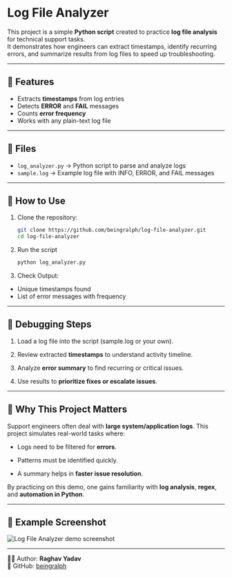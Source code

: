 # Log File Analyzer

This project is a simple **Python script** created to practice **log file analysis** for technical support tasks.  
It demonstrates how engineers can extract timestamps, identify recurring errors, and summarize results from log files to speed up troubleshooting.  

---

## 🔹 Features
- Extracts **timestamps** from log entries  
- Detects **ERROR** and **FAIL** messages  
- Counts **error frequency**  
- Works with any plain-text log file  

---

## 🔹 Files
- `log_analyzer.py` → Python script to parse and analyze logs  
- `sample.log` → Example log file with INFO, ERROR, and FAIL messages  

---

## 🔹 How to Use
1. Clone the repository:
   ```bash
   git clone https://github.com/beingralph/log-file-analyzer.git
   cd log-file-analyzer

2. Run the script
   ```bash
   python log_analyzer.py

3. Check Output:
-  Unique timestamps found
-  List of error messages with frequency

---

## 🔹 Debugging Steps

1. Load a log file into the script (sample.log or your own).

2. Review extracted **timestamps** to understand activity timeline.

3. Analyze **error summary** to find recurring or critical issues.

4. Use results to **prioritize fixes or escalate issues**.

---

## 🔹 Why This Project Matters

Support engineers often deal with **large system/application logs**.
This project simulates real-world tasks where:

- Logs need to be filtered for **errors**.

- Patterns must be identified quickly.

- A summary helps in **faster issue resolution**.

By practicing on this demo, one gains familiarity with **log analysis**, **regex**, and **automation in Python**.

---

## 🔹 Example Screenshot

![Log File Analyzer demo screenshot](screenshot.png)

---

👨‍💻 Author: **Raghav Yadav**  
📌 GitHub: [beingralph](https://github.com/beingralph)

